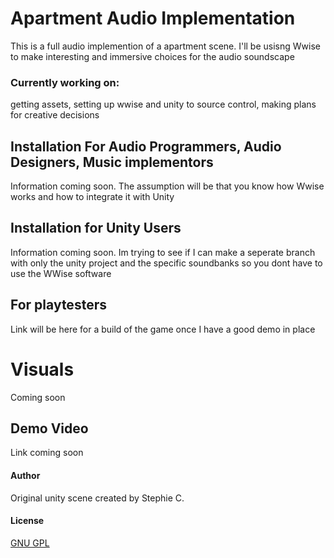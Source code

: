


# Apartment Audio Implementation
This is a full audio implemention of a apartment scene. I'll be usisng Wwise to make interesting and immersive choices for the audio soundscape


### Currently working on: 
getting assets, setting up wwise and unity to source control, making plans for creative decisions


## Installation For Audio Programmers, Audio Designers, Music implementors 
Information coming soon. The assumption will be that you know how Wwise works and how to integrate it with Unity


## Installation for Unity Users 
Information coming soon. Im trying to see if I can make a seperate branch with only the unity project and the specific soundbanks so you dont have to use the WWise software

## For playtesters
Link will be here for a build of the game once I have a good demo in place 

# Visuals
Coming soon 

## Demo Video
Link coming soon 



#### Author
Original unity scene created by Stephie C. 

#### License
[GNU GPL](https://choosealicense.com/licenses/gpl-3.0/)
